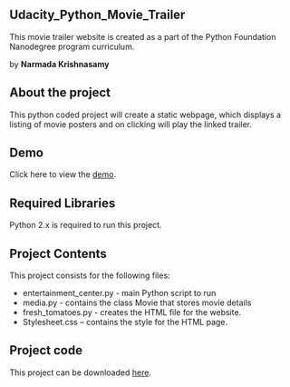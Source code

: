 ## Udacity_Python_Movie_Trailer

This movie trailer website is created as a part of the Python Foundation Nanodegree program curriculum. 

by  <b> Narmada Krishnasamy </b>

## About the project

This python coded project will create a static webpage, which displays a listing of movie posters and on clicking will play the linked trailer.

## Demo

Click here to view the [demo](https://github.com/narmadakrishnasamy/udacity_movie_trailer/PixarAnimation.html).

## Required Libraries

Python 2.x is required to run this project. 

## Project Contents

This project consists for the following files:
  *	entertainment_center.py - main Python script to run
  * media.py - contains the class Movie that stores movie details
  *	fresh_tomatoes.py - creates the HTML file for the website.
  *	Stylesheet.css – contains the style for the HTML page.

## Project code

This project can be downloaded [here](https://github.com/narmadakrishnasamy/udacity_movie_trailer).



